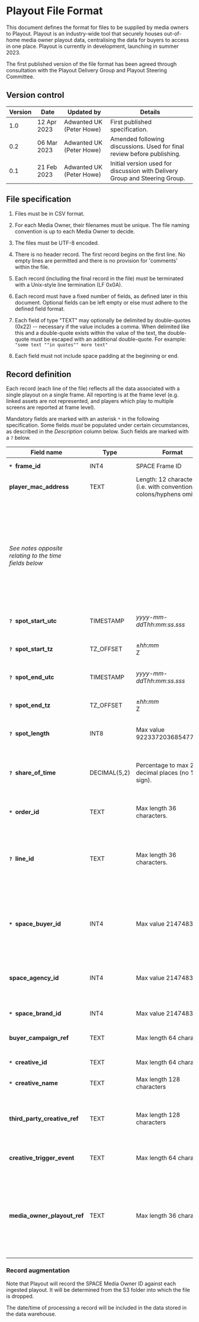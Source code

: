 # Playout File Format

This document defines the format for files to be supplied by media owners to Playout. Playout is an industry-wide tool that securely houses out-of-home media owner playout data, centralising the data for buyers to access in one place. Playout is currently in development, launching in summer 2023.

The first published version of the file format has been agreed through consultation with the Playout Delivery Group and Playout Steering Committee.

## Version control

| **Version** | **Date** | **Updated by** | **Details** |
| ------------|----------|----------------|-------------|
| 1.0 | 12 Apr 2023 | Adwanted UK (Peter Howe) | First published specification. |
| 0.2 | 06 Mar 2023 | Adwanted UK (Peter Howe) | Amended following discussions. Used for  final review before publishing. |
| 0.1 | 21 Feb 2023 | Adwanted UK (Peter Howe) | Initial version used for discussion with Delivery Group and Steering Group. |


## File specification

1.  Files must be in CSV format.

2.  For each Media Owner, their filenames must be unique. The file
    naming convention is up to each Media Owner to decide.

3.  The files must be UTF-8 encoded.

4.  There is no header record. The first record begins on the first
    line. No empty lines are permitted and there is no provision for
    'comments' within the file.

5.  Each record (including the final record in the file) must be
    terminated with a Unix-style line termination (LF 0x0A).

6.  Each record must have a fixed number of fields, as defined later in
    this document. Optional fields can be left empty or else must adhere
    to the defined field format.

7.  Each field of type "TEXT" may optionally be delimited by
    double-quotes (0x22) -- necessary if the value includes a comma.
    When delimited like this and a double-quote exists within the value
    of the text, the double-quote must be escaped with an additional
    double-quote. For example: `"some text ""in quotes"" more text"`

8.  Each field must not include space padding at the beginning or end.


## Record definition

Each record (each line of the file) reflects all the data associated
with a single playout on a single frame. All reporting is at the frame
level (e.g. linked assets are not represented, and players which play to
multiple screens are reported at frame level).

Mandatory fields are marked with an asterisk `*` in the following specification.
Some fields *must* be populated under certain circumstances, as described in the *Description* column below.
Such fields are marked with a `?` below.

| Field name | Type | Format | Description |
|---|---|---|---|
| **`* `frame_id**	| INT4 | SPACE Frame ID | The Frame ID held in SPACE. |
| **player_mac_address** | TEXT	| Length: 12 characters (i.e. with conventional colons/hyphens omitted) | The MAC Address of the network interface used by the player. |
| *See notes opposite<br>relating to the time<br>fields below* | | | *It is mandatory to provide either **spot_start**/**spot_end**, **spot_start**/**spot_length** or **spot_end**/**spot_length**.<br>If all three fields are provided, **spot_end** will be ignored.<br>When providing **spot_start** or **spot_end**, it is mandatory to provide the associated time zone (**_tz**) value.* |
| **`? `spot_start_utc** | TIMESTAMP | *yyyy*-*mm*-*dd*T*hh*:*mm*:*ss*.*sss* | The UTC start time of the spot. |
| **`? `spot_start_tz** | TZ_OFFSET | ±*hh*:*mm*<br>Z | Time zone offset for the spot start time (e.g. +01:00 for BST; Z or :00:00 can be used for GMT.) |
| **`? `spot_end_utc** | TIMESTAMP | *yyyy*-*mm*-*dd*T*hh*:*mm*:*ss*.*sss* | The UTC end time of the spot. |
| **`? `spot_end_tz** | TZ_OFFSET | ±*hh*:*mm*<br>Z | Time zone offset for the spot end time. (e.g. +01:00 for BST; Z or :00:00 can be used for GMT.) |
| **`? `spot_length** | INT8 | Max value 9223372036854775807 | Spot Length in milliseconds. |
| **`? `share_of_time** | DECIMAL(5,2) | Percentage to max 2 decimal places (no % sign). | Share of time. This must be provided for scrollers, but its presence is not policed by Playout. Media Owners must determine when this must be supplied. |
| **`* `order_id**	| TEXT | Max length 36 characters. | Media Owner-defined order identifier. |
| **`? `line_id** | TEXT | Max length 36 characters. | The identifier for the order line that this playout belongs to.<br>This is mandatory for OpenDirect trades but its presence is not policed by Playout. Media Owners must determine when this must be supplied. |
| **`* `space_buyer_id** | INT4 | Max value 2147483647 | SPACE-defined ID for the buyer (often a Specialist). This can be a SPACE agency_id or client_id. (Note that these IDs do not overlap in SPACE.) |
| **space_agency_id** | INT4 | Max value 2147483647	| SPACE-defined ID for the agency. If the Agency is the same as the Buyer, this can field should still be populated to aid reporting. |
| **`* `space_brand_id** | INT4 | Max value 2147483647 | SPACE-defined Brand ID. |
| **buyer_campaign_ref** | TEXT | Max length 64 characters | Buyer-defined campaign reference (could be an Order ID, for example). |
| **`* `creative_id** | TEXT | Max length 64 characters | Media Owner-defined creative identifier. |
| **`* `creative_name** | TEXT | Max length 128 characters | Creative title, to assist with reporting. Usually a filename. |
| **third_party_creative_ref** | TEXT | Max length 128 characters | Creative reference provided by a third-party such as the creative agency. This might be a URL or a GUID, for example. |
| **creative_trigger_event** | TEXT | Max length 64 characters | The creative trigger event, indicating what prompted the given creative to be used. |
| **media_owner_playout_ref** | TEXT | Max length 36 characters | Media Owner-defined reference representing this record. For the Media Owner, this should uniquely identify this record. (Note that records supplied by other Media Owners may happen to use the same ID however.) |

### Record augmentation

Note that Playout will record the SPACE Media Owner ID against each
ingested playout. It will be determined from the S3 folder into which
the file is dropped.

The date/time of processing a record will be included in the data stored
in the data warehouse.
